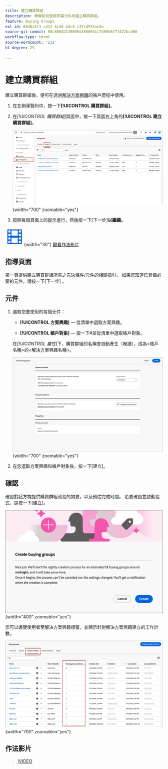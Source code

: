 ```yaml
---
title: 建立購買群組
description: 瞭解如何使用所需元件來建立購買群組。
feature: Buying Groups
exl-id: 60d0a5f3-cd12-4c36-bdc4-c37c4913ac0a
source-git-commit: 08c8684d138005d4560941c7d89d6771472bcd60
workflow-type: tm+mt
source-wordcount: '231'
ht-degree: 2%

---
```



# 建立購買群組

建立購買群組後，便可在透過[解決方案興趣](./solution-interests.md)的帳戶歷程中使用。

1. 在左側導覽列中，按一下&#x200B;**[!UICONTROL 購買群組]**。

1. 在&#x200B;_[!UICONTROL 購買群組]_&#x200B;頁面中，按一下頁面右上角的&#x200B;**[!UICONTROL 建立購買群組]**。

   ![按一下「建立購買群組」](./assets/buying-groups-create.png){width="700" zoomable="yes"}

1. 按照每個頁面上的提示進行，然後按一下[下一步]&#x200B;**以繼續。**

![影片](../../assets/do-not-localize/icon-video.svg){width="30"} [觀看作法影片](#how-to-video)

## 指導頁面

第一頁提供建立購買群組所需之先決條件/元件的相關指引。 如果您知道已具備必要的元件，請按一下[下一步] **&#x200B;**。

## 元件

1. 選取您要使用的每個元件：

   * **[!UICONTROL 方案興趣]** — 從清單中選取方案興趣。

   * **[!UICONTROL 帳戶對象]** — 按一下#並從清單中選取帳戶對象。

   在&#x200B;_[!UICONTROL 屬性]_&#x200B;下，購買群組的名稱會自動產生（唯讀），成為&lt;帳戶名稱>的&lt;解決方案興趣名稱>。

   ![按一下「建立購買群組」](./assets/buying-groups-create-components.png){width="700" zoomable="yes"}

1. 在您選取方案興趣和帳戶對象後，按一下[建立]。**&#x200B;**

## 確認

確認對話方塊提供購買群組流程的摘要，以及預估完成時間。 若要確認並啟動程式，請按一下[建立]。**&#x200B;**

![建立購買群組確認對話方塊](./assets/buying-groups-create-confirm.png){width="400" zoomable="yes"}

您可以導覽使用者至解決方案興趣標籤，並顯示針對解決方案興趣建立的工作計數。

![按一下「建立購買群組」](./assets/solution-interest-buying-group-jobs.png){width="700" zoomable="yes"}

<!-- Other buying group activities:

Member of buying group.
Assign a member of the buying group.
Remove a member of the buying group. -->

## 作法影片

>[!VIDEO](https://video.tv.adobe.com/v/3433081/?learn=on)
